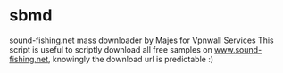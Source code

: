 # sbmd
sound-fishing.net mass downloader
by Majes for Vpnwall Services
This script is useful to scriptly download all free samples on
www.sound-fishing.net, knowingly the download url is predictable :)
